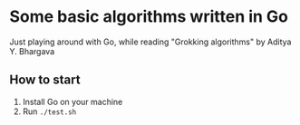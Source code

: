 # Some basic algorithms written in Go

Just playing around with Go, while reading "Grokking algorithms" by Aditya Y. Bhargava

## How to start

1. Install Go on your machine
1. Run `./test.sh`
